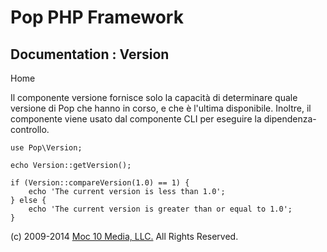 Pop PHP Framework
=================

Documentation : Version
-----------------------

Home

Il componente versione fornisce solo la capacità di determinare quale
versione di Pop che hanno in corso, e che è l'ultima disponibile.
Inoltre, il componente viene usato dal componente CLI per eseguire la
dipendenza-controllo.

    use Pop\Version;

    echo Version::getVersion();

    if (Version::compareVersion(1.0) == 1) {
        echo 'The current version is less than 1.0';
    } else {
        echo 'The current version is greater than or equal to 1.0';
    }

\(c) 2009-2014 [Moc 10 Media, LLC.](http://www.moc10media.com) All
Rights Reserved.
